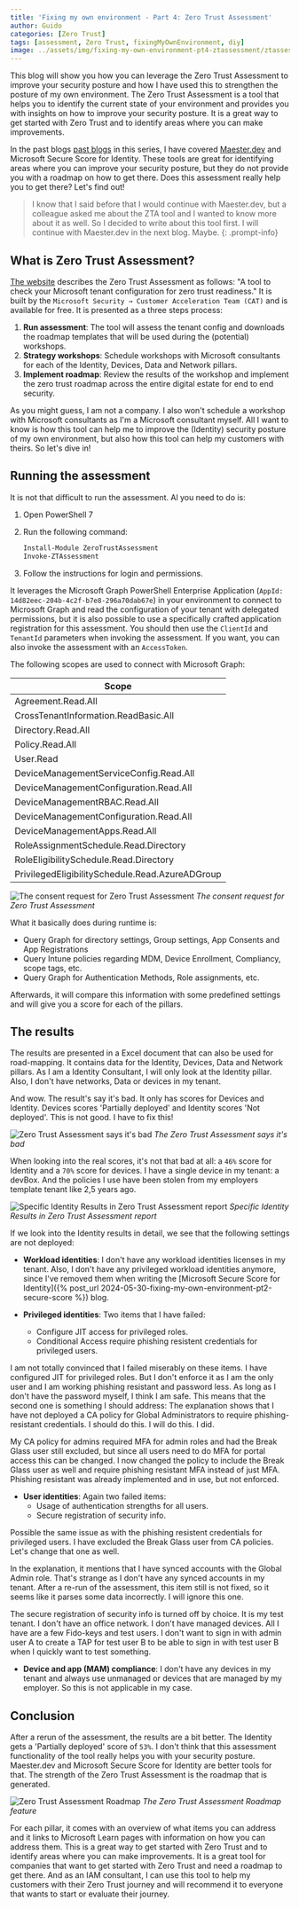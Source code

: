 ```yaml
---
title: 'Fixing my own environment - Part 4: Zero Trust Assessment'
author: Guido
categories: [Zero Trust]
tags: [assessment, Zero Trust, fixingMyOwnEnvironment, diy]
image: ../assets/img/fixing-my-own-environment-pt4-ztassessment/ztassess-header.png
---
```


This blog will show you how you can leverage the Zero Trust Assessment to improve your security posture and how I have used this to strengthen the posture of my own environment. The Zero Trust Assessment is a tool that helps you to identify the current state of your environment and provides you with insights on how to improve your security posture. It is a great way to get started with Zero Trust and to identify areas where you can make improvements.

In the past blogs [past blogs](https://blog.pentiago365.nl/tags/fixingmyownenvironment) in this series, I have covered [Maester.dev](https://maester.dev/) and Microsoft Secure Score for Identity. These tools are great for identifying areas where you can improve your security posture, but they do not provide you with a roadmap on how to get there. Does this assessment really help you to get there? Let's find out!

>I know that I said before that I would continue with Maester.dev, but a colleague asked me about the ZTA tool and I wanted to know more about it as well. So I decided to write about this tool first. I will continue with Maester.dev in the next blog. Maybe.
{: .prompt-info}

## What is Zero Trust Assessment?

[The website](https://aka.ms/ztassess) describes the Zero Trust Assessment as follows: "A tool to check your Microsoft tenant configuration for zero trust readiness." It is built by the `Microsoft Security → Customer Acceleration Team (CAT)` and is available for free. It is presented as a three steps process:

1. **Run assessment**: The tool will assess the tenant config and downloads the roadmap templates that will be used during the (potential) workshops.
2. **Strategy workshops**: Schedule workshops with Microsoft consultants for each of the Identity, Devices, Data and Network pillars.
3. **Implement roadmap**: Review the results of the workshop and implement the zero trust roadmap across the entire digital estate for end to end security.

As you might guess, I am not a company. I also won't schedule a workshop with Microsoft consultants as I'm a Microsoft consultant myself. All I want to know is how this tool can help me to improve the (Identity) security posture of my own environment, but also how this tool can help my customers with theirs. So let's dive in!

## Running the assessment

It is not that difficult to run the assessment. Al you need to do is:

1. Open PowerShell 7
2. Run the following command:

    ```powershell
    Install-Module ZeroTrustAssessment
    Invoke-ZTAssessment
    ```

3. Follow the instructions for login and permissions.

It leverages the Microsoft Graph PowerShell Enterprise Application (`AppId: 14d82eec-204b-4c2f-b7e8-296a70dab67e`) in your environment to connect to Microsoft Graph and read the configuration of your tenant with delegated permissions, but it is also possible to use a specifically crafted application registration for this assessment. You should then use the `ClientId` and `TenantId` parameters when invoking the assessment. If you want, you can also invoke the assessment with an `AccessToken`.

The following scopes are used to connect with Microsoft Graph:

| Scope |
|-------|
|Agreement.Read.All|
|CrossTenantInformation.ReadBasic.All|
|Directory.Read.All|
|Policy.Read.All|
|User.Read|
|DeviceManagementServiceConfig.Read.All|
|DeviceManagementConfiguration.Read.All|
|DeviceManagementRBAC.Read.All|
|DeviceManagementConfiguration.Read.All|
|DeviceManagementApps.Read.All|
|RoleAssignmentSchedule.Read.Directory|
|RoleEligibilitySchedule.Read.Directory|
|PrivilegedEligibilitySchedule.Read.AzureADGroup|

![The consent request for Zero Trust Assessment](../assets/img/fixing-my-own-environment-pt4-ztassessment/ztassess-consent.png)
_The consent request for Zero Trust Assessment_

What it basically does during runtime is:

- Query Graph for directory settings, Group settings, App Consents and App Registrations
- Query Intune policies regarding MDM, Device Enrollment, Compliancy, scope tags, etc.
- Query Graph for Authentication Methods, Role assignments, etc.

Afterwards, it will compare this information with some predefined settings and will give you a score for each of the pillars.

## The results

The results are presented in a Excel document that can also be used for road-mapping. It contains data for the Identity, Devices, Data and Network pillars. As I am a Identity Consultant, I will only look at the Identity pillar. Also, I don't have networks, Data or devices in my tenant.

And wow. The result's say it's bad. It only has scores for Devices and Identity. Devices scores 'Partially deployed' and Identity scores 'Not deployed'. This is not good. I have to fix this!

![Zero Trust Assessment says it's bad](../assets/img/fixing-my-own-environment-pt4-ztassessment/ztassess-badscore.png)
_The Zero Trust Assessment says it's bad_

When looking into the real scores, it's not that bad at all: a `46%` score for Identity and a `70%` score for devices. I have a single device in my tenant: a devBox. And the policies I use have been stolen from my employers template tenant like 2,5 years ago.

![Specific Identity Results in Zero Trust Assessment report](../assets/img/fixing-my-own-environment-pt4-ztassessment/ztassess-identityresult.png)
_Specific Identity Results in Zero Trust Assessment report_

If we look into the Identity results in detail, we see that the following settings are not deployed:

- **Workload identities**: I don't have any workload identities licenses in my tenant. Also, I don't have any privileged workload identities anymore, since I've removed them when writing the [Microsoft Secure Score for Identity]({% post_url 2024-05-30-fixing-my-own-environment-pt2-secure-score %}) blog.

- **Privileged identities**: Two items that I have failed:
  - Configure JIT access for privileged roles.
  - Conditional Access require phishing resistent credentials for privileged users.

I am not totally convinced that I failed miserably on these items. I have configured JIT for privileged roles. But I don't enforce it as I am the only user and I am working phishing resistant and password less. As long as I don't have the password myself, I think I am safe. 
This means that the second one is something I should address: The explanation shows that I have not deployed a CA policy for Global Administrators to require phishing-resistant credentials. I should do this. I will do this. I did. 

My CA policy for admins required MFA for admin roles and had the Break Glass user still excluded, but since all users need to do MFA for portal access this can be changed. I now changed the policy to include the Break Glass user as well and require phishing resistant MFA instead of just MFA. Phishing resistant was already implemented and in use, but not enforced.

- **User identities**: Again two failed items:
  - Usage of authentication strengths for all users.
  - Secure registration of security info.

Possible the same issue as with the phishing resistent credentials for privileged users. I have excluded the Break Glass user from CA policies. Let's change that one as well.

In the explanation, it mentions that I have synced accounts with the Global Admin role. That's strange as I don't have any synced accounts in my tenant. After a re-run of the assessment, this item still is not fixed, so it seems like it parses some data incorrectly. I will ignore this one.

The secure registration of security info is turned off by choice. It is my test tenant. I don't have an office network. I don't have managed devices. All I have are a few Fido-keys and test users. I don't want to sign in with admin user A to create a TAP for test user B to be able to sign in with test user B when I quickly want to test something.

- **Device and app (MAM) compliance**: I don't have any devices in my tenant and always use unmanaged or devices that are managed by my employer. So this is not applicable in my case.

## Conclusion

After a rerun of the assessment, the results are a bit better. The Identity gets a 'Partially deployed' score of `53%`. I don't think that this assessment functionality of the tool really helps you with your security posture. Maester.dev and Microsoft Secure Score for Identity are better tools for that. The strength of the Zero Trust Assessment is the roadmap that is generated.

![Zero Trust Assessment Roadmap](../assets/img/fixing-my-own-environment-pt4-ztassessment/ztassess-roadmap.png)
_The Zero Trust Assessment Roadmap feature_

For each pillar, it comes with an overview of what items you can address and it links to Microsoft Learn pages with information on how you can address them. This is a great way to get started with Zero Trust and to identify areas where you can make improvements. It is a great tool for companies that want to get started with Zero Trust and need a roadmap to get there. And as an IAM consultant, I can use this tool to help my customers with their Zero Trust journey and will recommend it to everyone that wants to start or evaluate their journey.